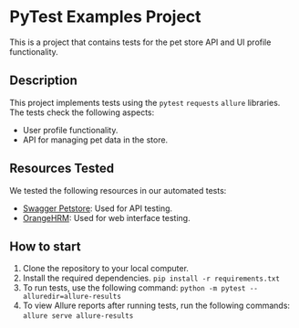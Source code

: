 # PyTest Examples Project

This is a project that contains tests for the pet store API and UI profile functionality.

## Description

This project implements tests using the `pytest` `requests` `allure` libraries. The tests check the following aspects:

- User profile functionality.
- API for managing pet data in the store.

## Resources Tested

We tested the following resources in our automated tests:
- [Swagger Petstore](https://petstore.swagger.io/#/): Used for API testing.
- [OrangeHRM](https://opensource-demo.orangehrmlive.com/web/index.php/auth/login): Used for web interface testing.

## How to start

1. Clone the repository to your local computer.
2. Install the required dependencies.
```pip install -r requirements.txt```
3. To run tests, use the following command:
```python -m pytest --alluredir=allure-results```
4. To view Allure reports after running tests, run the following commands:
```allure serve allure-results```
